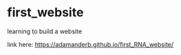 # first_website
 learning to build a website


link here: https://adamanderb.github.io/first_RNA_website/
